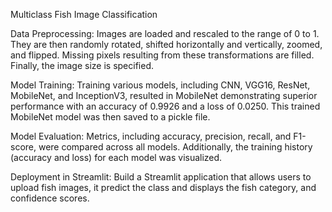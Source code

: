 Multiclass Fish Image Classification

Data Preprocessing:
    Images are loaded and rescaled to the range of 0 to 1. They are then randomly rotated, shifted 
horizontally and vertically, zoomed, and flipped. Missing pixels resulting from these transformations 
are filled. Finally, the image size is specified.

Model Training:
    Training various models, including CNN, VGG16, ResNet, MobileNet, and InceptionV3, resulted in MobileNet
demonstrating superior performance with an accuracy of 0.9926 and a loss of 0.0250. This trained MobileNet model 
was then saved to a pickle file.

Model Evaluation:
      Metrics, including accuracy, precision, recall, and F1-score, were compared across all models. 
Additionally, the training history (accuracy and loss) for each model was visualized.

Deployment in Streamlit:
      Build a Streamlit application that allows users to upload fish images, 
it predict  the class and displays the fish category, and confidence scores.
